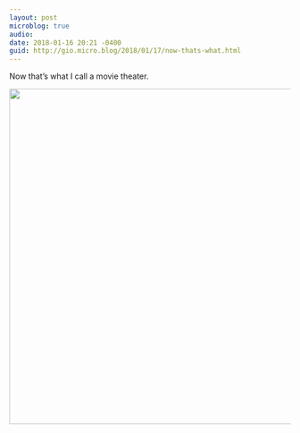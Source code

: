 ```yaml
---
layout: post
microblog: true
audio: 
date: 2018-01-16 20:21 -0400
guid: http://gio.micro.blog/2018/01/17/now-thats-what.html
---
```

Now that’s what I call a movie theater.

<img src="http://microblog.stevegio.net/uploads/2018/582e1b7762.jpg" width="600" height="600" />

